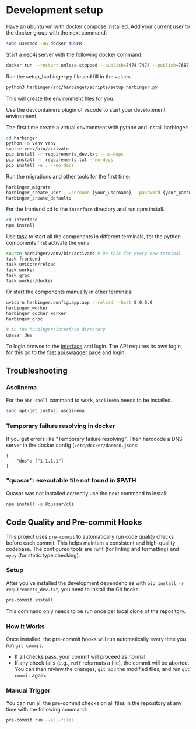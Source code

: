# Development setup

Have an ubuntu vm with docker compose installed. Add your current user to the docker group with the next command:

```bash
sudo usermod -aG docker $USER
```

Start a neo4j server with the following docker command:

```bash
docker run --restart unless-stopped --publish=7474:7474 --publish=7687:7687 --name neo4j -e NEO4J_apoc_export_file_enabled=true -e NEO4J_apoc_import_file_enabled=true -e NEO4J_apoc_import_file_use__neo4j__config=true -e NEO4JLABS_PLUGINS=\[\"apoc\"\] -e NEO4J_AUTH=neo4j/test -d neo4j:4.4.16
```

Run the setup_harbinger.py file and fill in the values.

```bash
python3 harbinger/src/harbinger/scripts/setup_harbinger.py
```

This will create the environment files for you.

Use the devcontainers plugin of vscode to start your development environment.

The first time create a virtual environment with python and install harbinger:

```bash
cd harbinger
python -m venv venv
source venv/bin/activate
pip install -r requirements_dev.txt --no-deps
pip install -r requirements.txt --no-deps
pip install -e . --no-deps
```

Run the migrations and other tools for the first time:

```bash
harbinger_migrate
harbinger_create_user --username {your_username} --password {your_password}
harbinger_create_defaults
```

For the frontend cd to the `interface` directory and run npm install.

```bash
cd interface
npm install
```

Use [task](https://taskfile.dev) to start all the components in different terminals, for the python components first activate the venv:

```bash
source harbinger/venv/bin/activate # Do this for every new terminal
task frontend
task uvicorn/reload
task worker
task grpc
task worker/docker
```

Or start the components manually in other terminals:

```bash
uvicorn harbinger.config.app:app --reload --host 0.0.0.0
harbinger_worker
harbinger_docker_worker
harbinger_grpc

# in the harbinger/interface directory
quasar dev
```

To login browse to the [interface](https://localhost:9002) and login. The API requires its own login, for this go to the [fast api swagger page](http://localhost:8000/docs#/auth/auth_redis_login_auth_login_post) and login.

## Troubleshooting

### Asciinema

For the `hbr-shell` command to work, `asciinema` needs to be installed.

```bash
sudo apt-get install asciinema
```

### Temporary failure resolving in docker

If you get errors like "Temporary failure resolving". Then hardcode a DNS server in the docker config (`/etc/docker/daemon.json`):

```
{
    "dns": ["1.1.1.1"]
}
```

### "quasar": executable file not found in $PATH

Quasar was not installed correctly use the next command to install:

```bash
npm install -g @quasar/cli
```

## Code Quality and Pre-commit Hooks

This project uses `pre-commit` to automatically run code quality checks before each commit. This helps maintain a consistent and high-quality codebase. The configured tools are `ruff` (for linting and formatting) and `mypy` (for static type checking).

### Setup

After you've installed the development dependencies with `pip install -r requirements_dev.txt`, you need to install the Git hooks:

```bash
pre-commit install
```

This command only needs to be run once per local clone of the repository.

### How it Works

Once installed, the pre-commit hooks will run automatically every time you run `git commit`.

-   If all checks pass, your commit will proceed as normal.
-   If any check fails (e.g., `ruff` reformats a file), the commit will be aborted. You can then review the changes, `git add` the modified files, and run `git commit` again.

### Manual Trigger

You can run all the pre-commit checks on all files in the repository at any time with the following command:

```bash
pre-commit run --all-files
```
